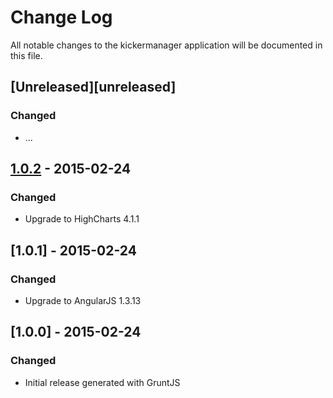# Change Log
All notable changes to the kickermanager application will be documented in this file.

## [Unreleased][unreleased]
### Changed
- ...

## [1.0.2](5912475680cf57bde5cf349d5888f64e40d032b5) - 2015-02-24
### Changed
- Upgrade to HighCharts 4.1.1

## [1.0.1] - 2015-02-24
### Changed
- Upgrade to AngularJS 1.3.13

## [1.0.0] - 2015-02-24
### Changed
- Initial release generated with GruntJS
